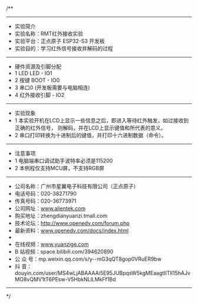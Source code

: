 /**
 ***************************************************************************************************
 * 实验简介
 * 实验名称：RMT红外接收实验
 * 实验平台：正点原子 ESP32-S3 开发板
 * 实验目的：学习红外信号接收并解码的过程

 ***************************************************************************************************
 * 硬件资源及引脚分配
 * 1 LED
     LED - IO1
 * 2 按键
     BOOT -  IO0
 * 3 串口0 (开发板需要与电脑相连)
 * 4 红外接收引脚 - IO2

 ***************************************************************************************************
 * 实验现象
 * 1 本实验开机在LCD上显示一些信息之后，即进入等待红外触发，如过接收到正确的红外信号，
     则解码，并在LCD上显示键值和所代表的意义。
 * 2 串口打印转换为十进制后的键值，并打印十六进制数据（命令）。

 ***************************************************************************************************
 * 注意事项
 * 1 电脑端串口调试助手波特率必须是115200
 * 2 本例程仅支持MCU屏，不支持RGB屏

 ***********************************************************************************************************
 * 公司名称：广州市星翼电子科技有限公司（正点原子）
 * 电话号码：020-38271790
 * 传真号码：020-36773971
 * 公司网址：www.alientek.com
 * 购买地址：zhengdianyuanzi.tmall.com
 * 技术论坛：http://www.openedv.com/forum.php
 * 最新资料：www.openedv.com/docs/index.html
 *
 * 在线视频：www.yuanzige.com
 * B 站视频：space.bilibili.com/394620890
 * 公 众 号：mp.weixin.qq.com/s/y--mG3qQT8gop0VRuER9bw
 * 抖    音：douyin.com/user/MS4wLjABAAAAi5E95JUBpqsW5kgMEaagtIITIl15hAJvMO8vQMV1tT6PEsw-V5HbkNLlLMkFf1Bd
 ***********************************************************************************************************
 */